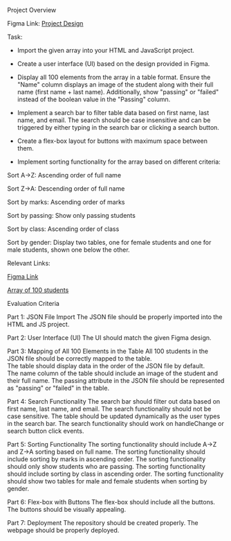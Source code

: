 Project Overview

Figma Link: [Project Design](https://www.figma.com/design/LgMjXkcHbwzJzQoZx1l4b9/Untitled?node-id=1-3&t=VytPKLcXkdA8trrT-0)

Task:

* Import the given array into your HTML and JavaScript project.
  
* Create a user interface (UI) based on the design provided in Figma.
  
* Display all 100 elements from the array in a table format. Ensure the "Name" column displays an image of the student along with their full name (first name + last name). Additionally, show "passing" or "failed" instead of the boolean value in the "Passing" column.
  
* Implement a search bar to filter table data based on first name, last name, and email. The search should be case insensitive and can be triggered by either typing in the search bar or clicking a search button.
  
* Create a flex-box layout for buttons with maximum space between them.
  
* Implement sorting functionality for the array based on different criteria:
  
Sort A->Z: Ascending order of full name

Sort Z->A: Descending order of full name

Sort by marks: Ascending order of marks

Sort by passing: Show only passing students

Sort by class: Ascending order of class

Sort by gender: Display two tables, one for female students and one for male students, shown one below the other.

Relevant Links:

[Figma Link](https://www.figma.com/design/LgMjXkcHbwzJzQoZx1l4b9/Untitled?node-id=1-3&t=VytPKLcXkdA8trrT-0)

[Array of 100 students](https://gist.githubusercontent.com/harsh3195/b441881e0020817b84e34d27ba448418/raw/c4fde6f42310987a54ae1bc3d9b8bfbafac15617/demo-json-data.json)

Evaluation Criteria

Part 1: JSON File Import
The JSON file should be properly imported into the HTML and JS project.

Part 2: User Interface (UI)
The UI should match the given Figma design.

Part 3: Mapping of All 100 Elements in the Table
All 100 students in the JSON file should be correctly mapped to the table.  
The table should display data in the order of the JSON file by default.  
The name column of the table should include an image of the student and their full name.
The passing attribute in the JSON file should be represented as "passing" or "failed" in the table.

Part 4: Search Functionality
The search bar should filter out data based on first name, last name, and email.
The search functionality should not be case sensitive.
The table should be updated dynamically as the user types in the search bar.
The search functionality should work on handleChange or search button click events.

Part 5: Sorting Functionality
The sorting functionality should include A->Z and Z->A sorting based on full name.
The sorting functionality should include sorting by marks in ascending order.
The sorting functionality should only show students who are passing.
The sorting functionality should include sorting by class in ascending order.
The sorting functionality should show two tables for male and female students when sorting by gender.

Part 6: Flex-box with Buttons
The flex-box should include all the buttons.
The buttons should be visually appealing.

Part 7: Deployment
The repository should be created properly.
The webpage should be properly deployed.
